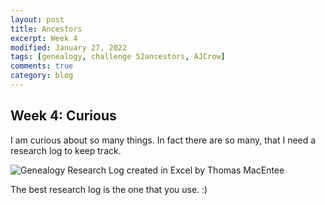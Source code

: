 ```yaml
---
layout: post
title: Ancestors
excerpt: Week 4
modified: January 27, 2022
tags: [genealogy, challenge 52ancestors, AJCrow]
comments: true
category: blog
---
```


## Week 4: Curious

I am curious about so many things.
In fact there are so many, that I need a research log to keep track.

![Genealogy Research Log created in Excel by Thomas MacEntee](https://docs.google.com/spreadsheets/d/1PAADC5XkLINPktjuacfxr0f6RcL_C0DO_3g-d8bhzWQ/edit#gid=1096784801  "Research Log")

The best research log is the one that you use. :)
